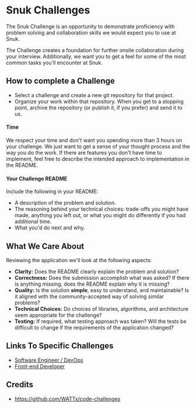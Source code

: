 # Snuk Challenges

The Snuk Challenge is an opportunity to demonstrate proficiency with problem solving and collaboration skills we would expect you to use at Snuk.

The Challenge creates a foundation for further onsite collaboration during your interview. Additionally, we want you to get a feel for some of the most common tasks you'll encounter at Snuk.


## How to complete a Challenge

* Select a challenge and create a new git repository for that project.
* Organize your work within that repository. When you get to a stopping point, archive the repository (or publish it, if you prefer) and send it to us.


#### Time

We respect your time and don't want you spending more than 3 hours on your challenge.
We just want to get a sense of your thought process and the way you do the work.
If there are features you don't have time to implement, feel free to describe the intended approach to implementation in the README.


#### Your Challenge README

Include the following in your README:

* A description of the problem and solution.
* The reasoning behind your technical choices: trade-offs you might have made, anything you left out, or what you might do differently if you had additional time.
* What you'd do next and why.


## What We Care About

Reviewing the application we'll look at the following aspects:

* **Clarity:** Does the README clearly explain the problem and solution?
* **Correctness:** Does the submission accomplish what was asked? If there is anything missing, does the README explain why it is missing?
* **Quality:** Is the solution **simple**, easy to understand, and maintainable? Is it aligned with the community-accepted way of solving similar problems?
* **Technical Choices:** Do choices of libraries, algorithms, and architecture seem appropriate for the challenge?
* **Testing:** If required, what testing approach was taken? Will the tests be difficult to change if the requirements of the application changed?


## Links To Specific Challenges

- [Software Engineer / DevOps](/devops-challenge.md)
- [Front-end Developer](/front-end-challenge.md)


## Credits

- https://github.com/WATTx/code-challenges
